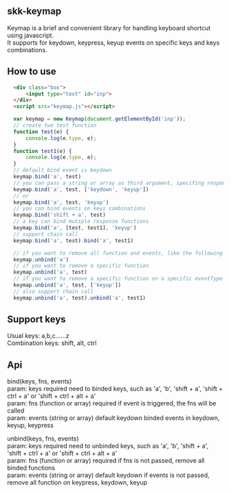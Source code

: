 ## skk-keymap
Keymap is a brief and convenient library for handling keyboard shortcut using javascript.  
It supports for keydown, keypress, keyup events on specific keys and keys
combinations.  
## How to use
``` HTML
  <div class="box">
      <input type="text" id="inp">
  </div>
  <script src="keymap.js"></script>
```
``` javascript
  var keymap = new Keymap(document.getElementById('inp'));
  // create two test function
  function test(e) {
      console.log(e.type, e);
  }
  function test1(e) {
      console.log(e.type, e);
  }
  // default bind event is keydown
  keymap.bind('a', test)
  // you can pass a string or array as third argument, specifing response events
  keymap.bind('a', test, ['keydown', 'keyup'])
  // or
  keymap.bind('a', test, 'keyup')
  // you can bind events on keys combinations
  keymap.bind('shift + a', test)
  // a key can bind mutiple response functions
  keymap.bind('a', [test, test1], 'keyup')
  // support chain call
  keymap.bind('a', test).bind('a', test1)

  // if you want to remove all function and events, like the following
  keymap.unbind('a')
  // if you want to remove a specific function
  keymap.unbind('a', test)
  // if you want to remove a specific function on a specific eventType
  keymap.unbind('a', test, ['keyup'])
  // also support chain call
  keymap.unbind('a', test).unbind('a', test1)
```
## Support keys
Usual keys: a,b,c......z  
Combination keys: shift, alt, ctrl  
## Api
bind(keys, fns, events)  
param: keys  required
  need to binded keys, such as 'a', 'b', 'shift + a', 'shift + ctrl + a' or 'shift + ctrl + alt + a'  
param: fns  (function or array) required
  if event is triggered, the fns will be called  
param: events (string or array) default keydown
  binded events in keydown, keyup, keypress  

unbind(keys, fns, events)  
param: keys  required
  need to unbinded keys, such as 'a', 'b', 'shift + a', 'shift + ctrl + a' or 'shift + ctrl + alt + a'  
param: fns  (function or array) required
  if fns is not passed, remove all binded functions  
param: events (string or array) default keydown
  if events is not passed, remove all function on keypress, keydown, keyup
